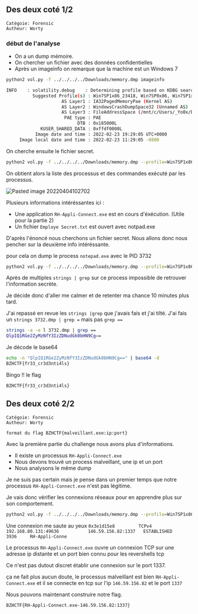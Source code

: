 ## Des deux coté 1/2
```
Catégoie: Forensic
Autheur: Worty
```

### début de l'analyse
- On a un dump mémoire.
- On chercher un fichier avec des données confidentielles
- Après un imageinfo on remarque que la machine est un Windows 7

```bash
python2 vol.py -f ../../../../Downloads/memory.dmp imageinfo

INFO    : volatility.debug    : Determining profile based on KDBG search...
          Suggested Profile(s) : Win7SP1x86_23418, Win7SP0x86, Win7SP1x86_24000, Win7SP1x86 (Instantiated with WinXPSP2x86)
                     AS Layer1 : IA32PagedMemoryPae (Kernel AS)
                     AS Layer2 : WindowsCrashDumpSpace32 (Unnamed AS)
                     AS Layer3 : FileAddressSpace (/mnt/c/Users/_Yo0x/Downloads/memory.dmp)
                      PAE type : PAE
                           DTB : 0x185000L
             KUSER_SHARED_DATA : 0xffdf0000L
           Image date and time : 2022-02-23 19:29:05 UTC+0000
     Image local date and time : 2022-02-23 11:29:05 -0800
```

On cherche ensuite le fichier secret.

```bash
python2 vol.py -f ../../../../Downloads/memory.dmp --profile=Win7SP1x86_23418 cmdline

```

On obtient alors la liste des processus et des commandes exécuté par les processus.


![Pasted image 20220404102702](https://user-images.githubusercontent.com/51168342/161565901-95df27ba-a93b-4c51-8e2d-39cea1b6e202.png)

Plusieurs informations intéréssantes ici : 

- Une application `RH-Appli-Connect.exe` est en cours d'éxécution. (Utile pour la partie 2)
- Un fichier `Employe Secret.txt` est ouvert avec notpad.exe

D'après l'énoncé nous cherchons un fichier secret. Nous allons donc nous pencher sur la deuxième info intéréssante.

pour cela on dump le process `notepad.exe` avec le PID 3732

```bash
python2 vol.py -f ../../../../Downloads/memory.dmp --profile=Win7SP1x86_23418 memdump -p 3732 -D ../../test/
```

Après de multiples `strings | grep` sur ce process impossible de retrouver l'information secrète.

Je décide donc d'aller me calmer et de retenter ma chance 10 minutes plus tard. 

J'ai repassé en revue les `strings |grep` que j'avais fais et j'ai tilté. 
J'ai fais un `strings 3732.dmp | grep =` mais pas `grep ==`

```bash
strings -a -e l 3732.dmp | grep ==
QlpIQ1RGe2ZyMzNfY3IzZDNudGk0bHN9Cg==
```

Je décode le base64

```bash
echo -n "QlpIQ1RGe2ZyMzNfY3IzZDNudGk0bHN9Cg==" | base64 -d
BZHCTF{fr33_cr3d3nti4ls}
```

Bingo !! le flag

`BZHCTF{fr33_cr3d3nti4ls}`

## Des deux coté 2/2
```
Catégoie: Forensic
Autheur: Worty

format du flag BZHCTF{malveillant.exe:ip:port}
```

Avec la première partie du challenge nous avons plus d'informations.

- Il existe un processus `RH-Appli-Connect.exe`
- Nous devons trouvé un process malveillant, une ip et un port
- Nous analysons le même dump

Je ne suis pas certain mais je pense dans un premier temps que notre processus `RH-Appli-Connect.exe` n'est pas légitime.

Je vais donc vérifier les connexions réseaux pour en apprendre plus sur son comportement.

```bash
python2 vol.py -f ../../../../Downloads/memory.dmp --profile=Win7SP1x86_23418 netscan
```

Une connexion me saute au yeux `0x3e1d15e8         TCPv4    192.168.80.131:49636           146.59.156.82:1337   ESTABLISHED      3936     RH-Appli-Conne`

Le processus `RH-Appli-Connect.exe` ouvre un connexion TCP sur une adresse ip distante et un port bien connu pour les revershells tcp

Ce n'est pas dutout discret établir une connexion sur le port 1337.

ça ne fait plus aucun doute, le processus malveillant est bien `RH-Appli-Connect.exe` et il se connecte en tcp sur l'ip `146.59.156.82` et le port `1337`

Nous pouvons maintenant construire notre flag.

`BZHCTF{RH-Appli-Connect.exe-146.59.156.82:1337}`

